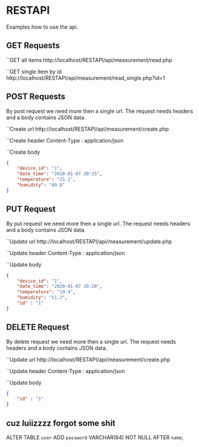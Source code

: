 # RESTAPI

Examples how to use the api.

## GET Requests
``GET all items
http://localhost/RESTAPI/api/measurement/read.php

``GET single item by id
http://localhost/RESTAPI/api/measurement/read_single.php?id=1


## POST Requests
By post request we need more then a single url. The request needs headers and a body contains JSON data.

``Create url
http://localhost/RESTAPI/api/measurement/create.php

``Create header 
Content-Type : application/json

``Create body
``` JSON
{
	"device_id": "1",
	"date_time": "2020-01-07 20:25",
	"temperature": "21.1",
	"humidity": "49.8"
}
 ```

## PUT Request
By put request we need more then a single url. The request needs headers and a body contains JSON data.

``Update url
http://localhost/RESTAPI/api/measurement/update.php

``Update header 
Content-Type : application/json

``Update body
``` JSON
{
	"device_id": "1",
	"date_time": "2020-01-07 20:20",
	"temperature": "19.4",
	"humidity": "51.2",
	"id" : "1"
}
 ```

## DELETE Request
By delete request we need more then a single url. The request needs headers and a body contains JSON data.

``Update url
http://localhost/RESTAPI/api/measurement/create.php

``Update header 
Content-Type : application/json

``Update body
``` JSON
{
	"id" : "1"
}
```


## cuz luiizzzz forgot some shit 
ALTER TABLE `user` ADD `password` VARCHAR(64) NOT NULL AFTER `name`;